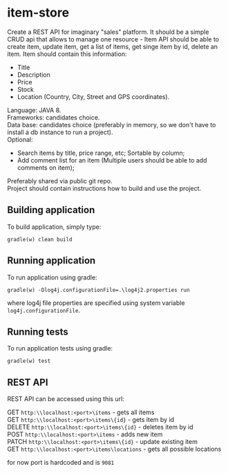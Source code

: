 # item-store
Create a REST API for imaginary "sales" platform.
It should be a simple CRUD api that allows to manage one resource - Item
API should be able to create item, update item, get a list of items, get singe item by id, delete an item. 
Item should contain this information: 
 - Title
 - Description
 - Price
 - Stock
 - Location (Country, City, Street and GPS coordinates).
 
Language: JAVA 8.<br/>
Frameworks: candidates choice.<br/>
Data base: candidates choice (preferably in memory, so we don't have to install a db instance to run a project).<br/>
Optional:<br/> 
- Search items by title, price range, etc; Sortable by column;<br/>
- Add comment list for an item (Multiple users should be able to add comments on item);
    
Preferably shared via public git repo.<br/>
Project should contain instructions how to build and use the project.
## Building application
To build application, simply type:

`gradle(w) clean build`
## Running application
To run application using gradle:

`gradle(w) -Dlog4j.configurationFile=.\log4j2.properties run`

where log4j file properties are specified using system variable `log4j.configurationFile`.

## Running tests 
To run application tests using gradle:

`gradle(w) test`

## REST API
REST API can be accessed using this url:

GET `http:\\localhost:<port>\items` - gets all items<br/>
GET `http:\\localhost:<port>\items\{id}` - gets item by id<br/>
DELETE `http:\\localhost:<port>\items\{id}` - deletes item by id<br/>
POST `http:\\localhost:<port>\items` - adds new item<br/>
PATCH `http:\\localhost:<port>\items\{id}` - update existing item<br/>
GET `http:\\localhost:<port>\items\locations` - gets all possible locations<br/>

for now port is hardcoded and is `9081` 
